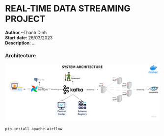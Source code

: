 # REAL-TIME DATA STREAMING PROJECT 
**Author** ~Thanh Dinh  
**Start date**: 26/03/2023  
**Description**: ...  
<!-- https://www.youtube.com/watch?v=GqAcTrqKcrY&ab_channel=CodeWithYu -->


### Architecture
![Data Engineering Architecture](./img/DE_Architecture.png)


```
pip install apache-airflow
```